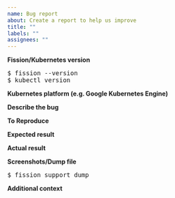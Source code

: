 ```yaml
---
name: Bug report
about: Create a report to help us improve
title: ""
labels: ""
assignees: ""
---
```


<!-- Please answer these questions before submitting your issue. Thanks! -->

<!-- Documentation URL: https://docs.fission.io/ -->
<!-- Troubleshooting guide: https://docs.fission.io/trouble-shooting/ -->

**Fission/Kubernetes version**

<!-- If you tested with other services, for example Istio, please also provide the version of service as well. -->

<pre>
$ fission --version
$ kubectl version
</pre>

**Kubernetes platform (e.g. Google Kubernetes Engine)**

**Describe the bug**

<!--A clear and concise description of what the bug is.-->

**To Reproduce**

<!-- Please provide steps for reproducing the error. -->

**Expected result**

<!--A clear and concise description of what you expected to happen.-->

**Actual result**

**Screenshots/Dump file**

<!--If applicable, add screenshots/fission dump file to help explain your problem.-->

<pre>
$ fission support dump
</pre>

**Additional context**

<!--Add any other context about the problem here.-->
